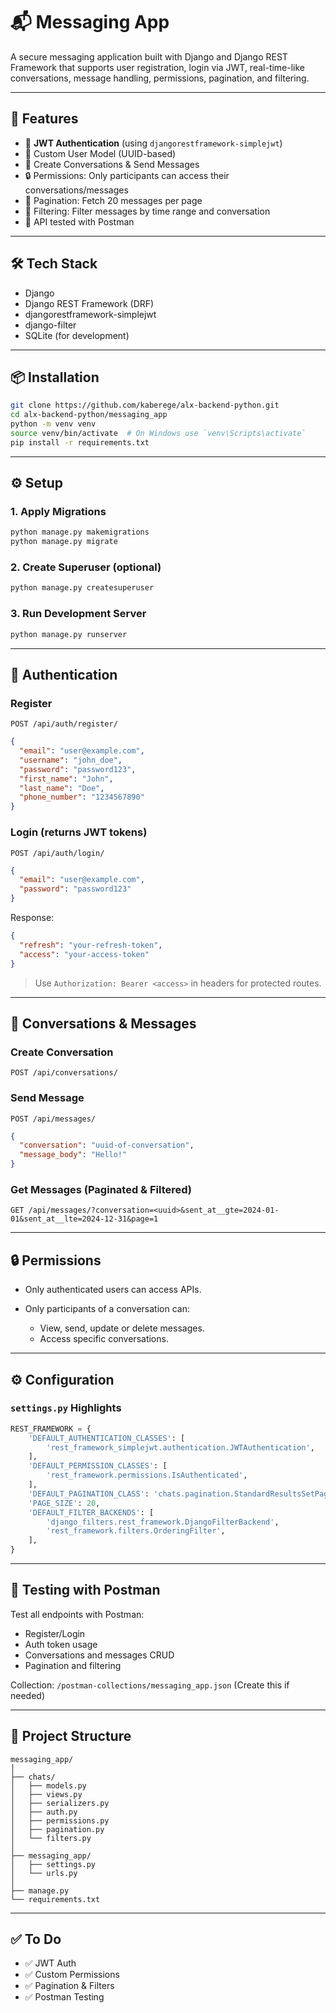 # 📬 Messaging App

A secure messaging application built with Django and Django REST Framework that supports user registration, login via JWT, real-time-like conversations, message handling, permissions, pagination, and filtering.

---

## 🚀 Features

- 🔐 **JWT Authentication** (using `djangorestframework-simplejwt`)
- 👤 Custom User Model (UUID-based)
- 💬 Create Conversations & Send Messages
- 🔒 Permissions: Only participants can access their conversations/messages
- 📃 Pagination: Fetch 20 messages per page
- 🔎 Filtering: Filter messages by time range and conversation
- 🧪 API tested with Postman

---

## 🛠️ Tech Stack

- Django
- Django REST Framework (DRF)
- djangorestframework-simplejwt
- django-filter
- SQLite (for development)

---

## 📦 Installation

```bash
git clone https://github.com/kaberege/alx-backend-python.git
cd alx-backend-python/messaging_app
python -m venv venv
source venv/bin/activate  # On Windows use `venv\Scripts\activate`
pip install -r requirements.txt
```

---

## ⚙️ Setup

### 1. Apply Migrations

```bash
python manage.py makemigrations
python manage.py migrate
```

### 2. Create Superuser (optional)

```bash
python manage.py createsuperuser
```

### 3. Run Development Server

```bash
python manage.py runserver
```

---

## 🔐 Authentication

### Register

`POST /api/auth/register/`

```json
{
  "email": "user@example.com",
  "username": "john_doe",
  "password": "password123",
  "first_name": "John",
  "last_name": "Doe",
  "phone_number": "1234567890"
}
```

### Login (returns JWT tokens)

`POST /api/auth/login/`

```json
{
  "email": "user@example.com",
  "password": "password123"
}
```

Response:

```json
{
  "refresh": "your-refresh-token",
  "access": "your-access-token"
}
```

> Use `Authorization: Bearer <access>` in headers for protected routes.

---

## 📩 Conversations & Messages

### Create Conversation

`POST /api/conversations/`

### Send Message

`POST /api/messages/`

```json
{
  "conversation": "uuid-of-conversation",
  "message_body": "Hello!"
}
```

### Get Messages (Paginated & Filtered)

`GET /api/messages/?conversation=<uuid>&sent_at__gte=2024-01-01&sent_at__lte=2024-12-31&page=1`

---

## 🔒 Permissions

- Only authenticated users can access APIs.
- Only participants of a conversation can:

  - View, send, update or delete messages.
  - Access specific conversations.

---

## ⚙️ Configuration

### `settings.py` Highlights

```python
REST_FRAMEWORK = {
    'DEFAULT_AUTHENTICATION_CLASSES': [
        'rest_framework_simplejwt.authentication.JWTAuthentication',
    ],
    'DEFAULT_PERMISSION_CLASSES': [
        'rest_framework.permissions.IsAuthenticated',
    ],
    'DEFAULT_PAGINATION_CLASS': 'chats.pagination.StandardResultsSetPagination',
    'PAGE_SIZE': 20,
    'DEFAULT_FILTER_BACKENDS': [
        'django_filters.rest_framework.DjangoFilterBackend',
        'rest_framework.filters.OrderingFilter',
    ],
}
```

---

## 🧪 Testing with Postman

Test all endpoints with Postman:

- Register/Login
- Auth token usage
- Conversations and messages CRUD
- Pagination and filtering

Collection: `/postman-collections/messaging_app.json` (Create this if needed)

---

## 📁 Project Structure

```
messaging_app/
│
├── chats/
│   ├── models.py
│   ├── views.py
│   ├── serializers.py
│   ├── auth.py
│   ├── permissions.py
│   ├── pagination.py
│   └── filters.py
│
├── messaging_app/
│   ├── settings.py
│   └── urls.py
│
├── manage.py
└── requirements.txt
```

---

## ✅ To Do

- ✅ JWT Auth
- ✅ Custom Permissions
- ✅ Pagination & Filters
- ✅ Postman Testing
